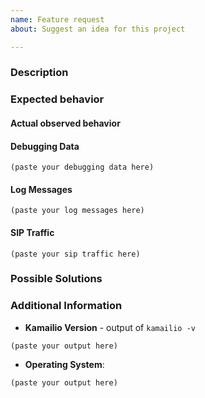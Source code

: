 ```yaml
---
name: Feature request
about: Suggest an idea for this project

---
```


<!--
Kamailio Project uses GitHub Issues only for bugs in the code or feature requests. Please use this template only for feature requests.

If you have questions about using Kamailio or related to its configuration file, ask on sr-users mailing list:

  * https://lists.kamailio.org/mailman3/postorius/lists/sr-users.lists.kamailio.org/

If you have questions about developing extensions to Kamailio or its existing C code, ask on sr-dev mailing list:

  * https://lists.kamailio.org/mailman3/postorius/lists/sr-dev.lists.kamailio.org/

Please try to fill this template as much as possible for any issue. It helps the developers to troubleshoot the issue.

If you submit a feature request (or enhancement) add the description of what you would like to be added.

If there is no content to be filled in a section, the entire section can be removed.

Note that a feature request may be closed automatically after about 2 months
if there is no interest from developers or community users to implement it, being
considered expired. In such case can be reopened by writing a comment that includes
the token `/notexpired`. About two weeks before considered expired, the item is
marked with the label `stale`, trying to notify the submitter and everyone else
that might be interested in it. To remove the label `stale`, write a comment that
includes the token `/notstale`. Also, any comment postpone the `expire` timeline,
being considered that there is interest in the proposed feature request.

You can delete the comments from the template sections when filling.

You can delete next line and everything above before submitting (it is a comment).
-->

### Description

<!--
Explain what you did, what you expected to happen, and what actually happened.
-->

### Expected behavior

#### Actual observed behavior

#### Debugging Data

```
(paste your debugging data here)
```

#### Log Messages

<!--
Check the syslog file and if there are relevant log messages printed by Kamailio, add them next, or attach to issue, or provide a link to download them (e.g., to a pastebin site).
-->

```
(paste your log messages here)
```

#### SIP Traffic

<!--
If the issue is exposed by processing specific SIP messages, grab them with ngrep or save in a pcap file, then add them next, or attach to issue, or provide a link to download them (e.g., to a pastebin site).
-->

```
(paste your sip traffic here)
```

### Possible Solutions

<!--
If you found a solution or workaround for the issue, describe it. Ideally, provide a pull request with a improvement.
-->

### Additional Information

  * **Kamailio Version** - output of `kamailio -v`

```
(paste your output here)
```

* **Operating System**:

<!--
Details about the operating system, the type: Linux (e.g.,: Debian 8.4, Ubuntu 16.04, CentOS 7.1, ...), MacOS, xBSD, Solaris, ...;
Kernel details (output of `uname -a`)
-->

```
(paste your output here)
```
